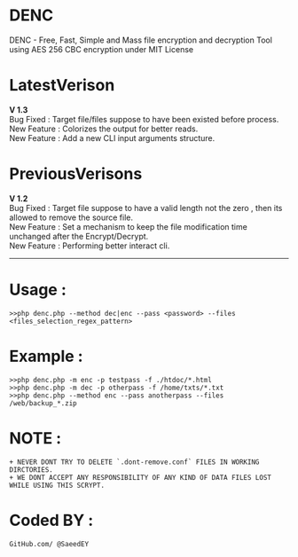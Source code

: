 # DENC
DENC - Free, Fast, Simple and Mass file encryption and decryption Tool using AES 256 CBC encryption
under MIT License

# LatestVerison
<b>V 1.3</b> <br>
Bug Fixed : Target file/files suppose to have been existed before process.<br>
New Feature : Colorizes the output for better reads.<br>
New Feature : Add a new CLI input arguments structure.
<br>

# PreviousVerisons
<b>V 1.2</b> <br>
Bug Fixed : Target file suppose to have a valid length not the zero , then its allowed to remove the source file.<br>
New Feature : Set a mechanism to keep the file modification time unchanged after the Encrypt/Decrypt.<br>
New Feature : Performing better interact cli.
<hr>

# Usage :
	>>php denc.php --method dec|enc --pass <password> --files <files_selection_regex_pattern>

# Example : 
	>>php denc.php -m enc -p testpass -f ./htdoc/*.html
	>>php denc.php -m dec -p otherpass -f /home/txts/*.txt
	>>php denc.php --method enc --pass anotherpass --files /web/backup_*.zip

# NOTE : 
	+ NEVER DONT TRY TO DELETE `.dont-remove.conf` FILES IN WORKING DIRCTORIES.
	+ WE DONT ACCEPT ANY RESPONSIBILITY OF ANY KIND OF DATA FILES LOST WHILE USING THIS SCRYPT.
# Coded BY :
	GitHub.com/ @SaeedEY
